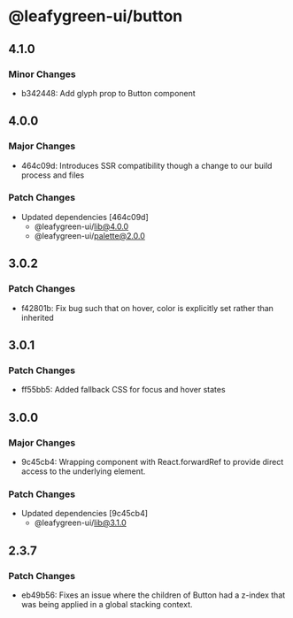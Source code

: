 # @leafygreen-ui/button

## 4.1.0

### Minor Changes

- b342448: Add glyph prop to Button component

## 4.0.0

### Major Changes

- 464c09d: Introduces SSR compatibility though a change to our build process and files

### Patch Changes

- Updated dependencies [464c09d]
  - @leafygreen-ui/lib@4.0.0
  - @leafygreen-ui/palette@2.0.0

## 3.0.2

### Patch Changes

- f42801b: Fix bug such that on hover, color is explicitly set rather than inherited

## 3.0.1

### Patch Changes

- ff55bb5: Added fallback CSS for focus and hover states

## 3.0.0

### Major Changes

- 9c45cb4: Wrapping component with React.forwardRef to provide direct access to the underlying element.

### Patch Changes

- Updated dependencies [9c45cb4]
  - @leafygreen-ui/lib@3.1.0

## 2.3.7

### Patch Changes

- eb49b56: Fixes an issue where the children of Button had a z-index that was being applied in a global stacking context.
